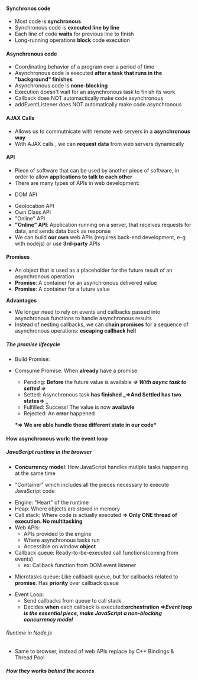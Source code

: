 #### Synchronos code

- Most code is **synchronous**
- Synchronous code is **executed line by line**
- Each line of code **waits** for previous line to finish
- Long-running operations **block** code execution

#### Asynchronous code

- Coordinating behavior of a program over a period of time
- Asynchronous code is executed **after a task that runs in the "background" finishes**
- Asynchronous code is **none-blocking**
- Execution doesn't wait for an asynchronous task to finish its work
- Callback does NOT automactically make code asynchronous
- addEventListener does NOT automatically make code asynchronous

#### AJAX Calls

- Allows us to commutnicate with remote web servers in a **asynchronous way**
- With AJAX calls , we can **request data** from web servers dynamically

#### API

- Piece of software that can be used by another piece of software, in order to allow **applications to talk to each other**
- There are many types of APIs in web development:

* DOM API

- Geolocation API
- Own Class API
- "Online" API
- **"Online" API**: Application running on a server, that receives requests for data, and sends data back as response
- We can build **our own** web APIs (requires back-end development, e-g with nodejs) or use **3rd-party** APIs

#### Promises

- An object that is used as a placeholder for the future result of an asynchronous operation
- **Promise**: A container for an asynchronous delivered value
- **Promise**: A container for a future value

**Advantages**

- We longer need to rely on events and callbacks passed into asynchronous functions to handle asynchronous results
- Instead of nesting callbacks, we can **chain promises** for a sequence of asynchronous operations: **escaping callback hell**

##### The promise lifecycle

- Build Promise:

- Comsume Promise: When **already** have a promise

  - Pending: **Before** the future value is available
    **_=> With async task to setted =>_**
  - Setted: Asynchronous task **has finished**
    **_=>And Settled has two states=> _**
  - Fulfilled: Success! The value is now **availavle**
  - Rejected: An **error** happened

  **\*=> We are able **handle** these different state in our code\***

#### How asynchronous work: the event loop

##### JavaScript runtime in the browser

- **Concurrency model**: How JavaScript handles mutiple tasks happening at the same time

- "Container" which includes all the pieces necessary to execute JavaScript code

* Engine: "Heart" of the runtime
* Heap: Where objects are stored in memory
* Call stack: Where code is actually executed
  **=> Only ONE thread of execution. No multitasking**
* Web APIs:
  - APIs provided to the engine
  - Where asynchronous tasks run
  - Accessible on window **object**
* Callback queue: Ready-to-be-executed call functions(coming from events)
  - ex: Callback function from DOM event listener

- Microtasks queue: Like callback queue, but for callbacks related to **promise**. Has **priority** over callback queue

* Event Loop:
  - Send callbacks from queue to call stack
  - Decides **when** each callback is executed:**orchestration**
    **_=>Event loop is the essential piece, make JavaScript a non-blocking concurrency model_**

###### Runtime in Node.js
- Same to browser, instead of web APIs replace by C++ Bindings & Thread Pool

##### How they works behind the scenes
